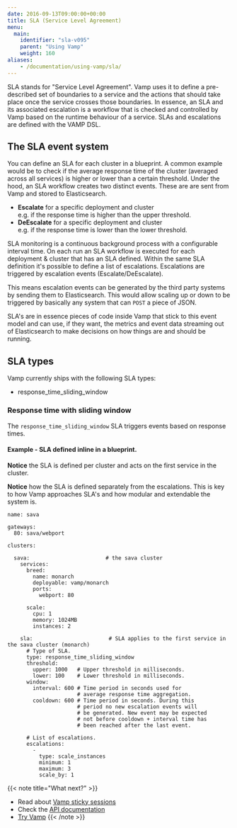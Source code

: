 ```yaml
---
date: 2016-09-13T09:00:00+00:00
title: SLA (Service Level Agreement)
menu:
  main:
    identifier: "sla-v095"
    parent: "Using Vamp"
    weight: 160
aliases:
    - /documentation/using-vamp/sla/
---
```


SLA stands for "Service Level Agreement". Vamp uses it to define a pre-described set of boundaries to a service and the actions that should take place once the service crosses those boundaries. In essence, an SLA and its associated escalation is a workflow that is checked and controlled by Vamp based on the runtime behaviour of a service. SLAs and escalations are defined with the VAMP DSL.

## The SLA event system

You can define an SLA for each cluster in a blueprint. A common example would be to check if the average response time of the cluster (averaged across all services) is higher or lower than a certain threshold. Under the hood, an SLA workflow creates two distinct events. These are are sent from Vamp and stored to Elasticsearch.

* **Escalate** for a specific deployment and cluster  
e.g. if the response time is higher than the upper threshold.
* **DeEscalate** for a specific deployment and cluster  
e.g. if the response time is lower than the lower threshold.

SLA monitoring is a continuous background process with a configurable interval time. On each run an SLA workflow is executed for each deployment & cluster that has an SLA defined. Within the same SLA definition it's possible to define a list of escalations. Escalations are triggered by escalation events (Escalate/DeEscalate).

This means escalation events can be generated by the third party systems by sending them to Elasticsearch. This would allow scaling up or down to be triggered by basically any system that can `POST` a piece of JSON.

SLA's are in essence pieces of code inside Vamp that stick to this event model and can use, if they want, the metrics and event data streaming out of Elasticsearch to make decisions on how things are and should be running.

## SLA types

Vamp currently ships with the following SLA types:

* response_time_sliding_window

### Response time with sliding window 

The `response_time_sliding_window` SLA triggers events based on response times. 

#### Example - SLA defined inline in a blueprint.

**Notice** the SLA is defined per cluster and acts on the first service in the cluster.

**Notice** how the SLA is defined separately from the escalations. This is key to how Vamp approaches SLA's and how modular and extendable the system is.

```
name: sava

gateways:
  80: sava/webport

clusters:

  sava:                        # the sava cluster
    services:
      breed:
        name: monarch
        deployable: vamp/monarch
        ports:
          webport: 80

      scale:
        cpu: 1
        memory: 1024MB
        instances: 2

    sla:                        # SLA applies to the first service in the sava cluster (monarch)
      # Type of SLA.
      type: response_time_sliding_window
      threshold:
        upper: 1000   # Upper threshold in milliseconds.
        lower: 100    # Lower threshold in milliseconds.
      window:
        interval: 600 # Time period in seconds used for
                      # average response time aggregation.
        cooldown: 600 # Time period in seconds. During this 
                      # period no new escalation events will 
                      # be generated. New event may be expected 
                      # not before cooldown + interval time has 
                      # been reached after the last event. 
     
      # List of escalations.
      escalations:
        - 
          type: scale_instances
          minimum: 1
          maximum: 3
          scale_by: 1
```          

{{< note title="What next?" >}}
* Read about [Vamp sticky sessions](/documentation/using-vamp/v0.9.5/sticky-sessions/)
* Check the [API documentation](/documentation/api/v0.9.5/api-reference)
* [Try Vamp](/documentation/installation/hello-world)
{{< /note >}}

